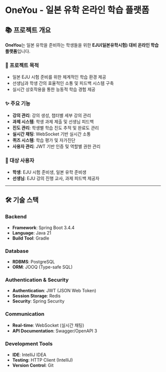 # OneYou - 일본 유학 온라인 학습 플랫폼

## 📚 프로젝트 개요

**OneYou**는 일본 유학을 준비하는 학생들을 위한 **EJU(일본유학시험) 대비 온라인 학습 플랫폼**입니다.

### 🎯 프로젝트 목적
- 일본 EJU 시험 준비를 위한 체계적인 학습 환경 제공
- 선생님과 학생 간의 효율적인 소통 및 피드백 시스템 구축
- 실시간 상호작용을 통한 능동적 학습 경험 제공

### ✨ 주요 기능
- **강의 관리**: 강의 생성, 챕터별 세부 강의 관리
- **과제 시스템**: 학생 과제 제출 및 선생님 피드백
- **진도 관리**: 학생별 학습 진도 추적 및 완료도 관리
- **실시간 채팅**: WebSocket 기반 실시간 소통
- **퀴즈 시스템**: 학습 평가 및 자가진단
- **사용자 관리**: JWT 기반 인증 및 역할별 권한 관리

### 👥 대상 사용자
- **학생**: EJU 시험 준비생, 일본 유학 준비생
- **선생님**: EJU 강의 진행 교사, 과제 피드백 제공자

---

## 🛠 기술 스택

### Backend
- **Framework**: Spring Boot 3.4.4
- **Language**: Java 21
- **Build Tool**: Gradle

### Database
- **RDBMS**: PostgreSQL
- **ORM**: JOOQ (Type-safe SQL)

### Authentication & Security
- **Authentication**: JWT (JSON Web Token)
- **Session Storage**: Redis
- **Security**: Spring Security

### Communication
- **Real-time**: WebSocket (실시간 채팅)
- **API Documentation**: Swagger/OpenAPI 3

### Development Tools
- **IDE**: IntelliJ IDEA
- **Testing**: HTTP Client (IntelliJ)
- **Version Control**: Git
